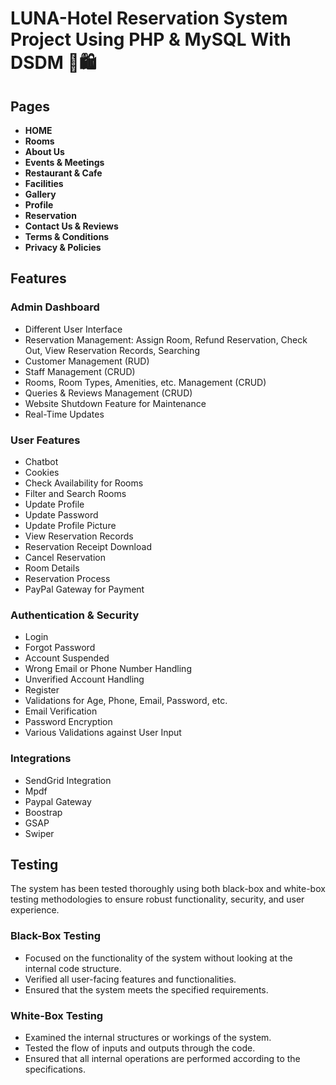 # LUNA-Hotel Reservation System Project Using PHP & MySQL With DSDM 🏨🛍️


## Pages

- **HOME**
- **Rooms**
- **About Us**
- **Events & Meetings**
- **Restaurant & Cafe**
- **Facilities**
- **Gallery**
- **Profile**
- **Reservation**
- **Contact Us & Reviews**
- **Terms & Conditions**
- **Privacy & Policies**

## Features

### Admin Dashboard

- Different User Interface
- Reservation Management: Assign Room, Refund Reservation, Check Out, View Reservation Records, Searching
- Customer Management (RUD)
- Staff Management (CRUD)
- Rooms, Room Types, Amenities, etc. Management (CRUD)
- Queries & Reviews Management (CRUD)
- Website Shutdown Feature for Maintenance
- Real-Time Updates

### User Features

- Chatbot
- Cookies
- Check Availability for Rooms
- Filter and Search Rooms
- Update Profile
- Update Password
- Update Profile Picture
- View Reservation Records
- Reservation Receipt Download
- Cancel Reservation
- Room Details
- Reservation Process
- PayPal Gateway for Payment

### Authentication & Security

- Login
- Forgot Password
- Account Suspended
- Wrong Email or Phone Number Handling
- Unverified Account Handling
- Register
- Validations for Age, Phone, Email, Password, etc.
- Email Verification
- Password Encryption
- Various Validations against User Input

### Integrations

- SendGrid Integration
- Mpdf
- Paypal Gateway
- Boostrap
- GSAP
- Swiper

## Testing

The system has been tested thoroughly using both black-box and white-box testing methodologies to ensure robust functionality, security, and user experience. 

### Black-Box Testing

- Focused on the functionality of the system without looking at the internal code structure.
- Verified all user-facing features and functionalities.
- Ensured that the system meets the specified requirements.

### White-Box Testing

- Examined the internal structures or workings of the system.
- Tested the flow of inputs and outputs through the code.
- Ensured that all internal operations are performed according to the specifications.


